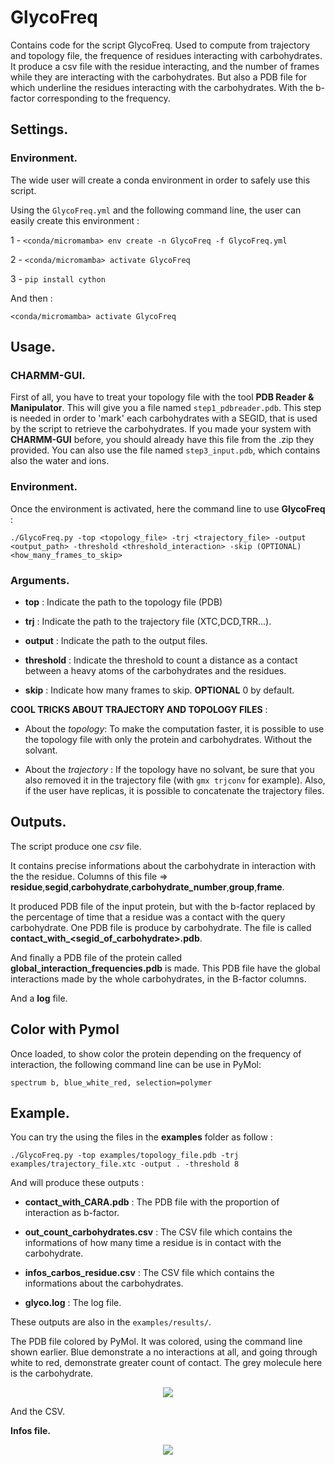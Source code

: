 # GlycoFreq
Contains code for the script GlycoFreq. Used to compute from trajectory and topology file, the frequence of residues interacting with carbohydrates.
It produce a csv file with the residue interacting, and the number of frames while they are interacting with the carbohydrates.
But also a PDB file for which underline the residues interacting with the carbohydrates. With the b-factor corresponding to the frequency.

## Settings.

### Environment.
The wide user will create a conda environment in order to safely use this script.

Using the `GlycoFreq.yml` and the following command line, the user can easily create this environment :

 1 - `<conda/micromamba> env create -n GlycoFreq -f GlycoFreq.yml`

 2 - `<conda/micromamba> activate GlycoFreq`

 3 - `pip install cython`

And then :

`<conda/micromamba> activate GlycoFreq`

## Usage.

### CHARMM-GUI.
First of all, you have to treat your topology file with the tool **PDB Reader & Manipulator**.
This will give you a file named `step1_pdbreader.pdb`.
This step is needed in order to 'mark' each carbohydrates with a SEGID, that is used by the script to retrieve the carbohydrates.
If you made your system with **CHARMM-GUI** before, you should already have this file from the .zip they provided. You can also use the file named `step3_input.pdb`, which contains also the water and ions.

### Environment.

Once the environment is activated, here the command line to use **GlycoFreq** :

`./GlycoFreq.py -top <topology_file> -trj <trajectory_file> -output <output_path> -threshold <threshold_interaction> -skip (OPTIONAL) <how_many_frames_to_skip>`
    
### Arguments.
  - **top** : Indicate the path to the topology file (PDB)

  - **trj** : Indicate the path to the trajectory file (XTC,DCD,TRR...).

  - **output** : Indicate the path to the output files. 

  - **threshold** : Indicate the threshold to count a distance as a contact between a heavy atoms of the carbohydrates and the residues.

  - **skip** : Indicate how many frames to skip. **OPTIONAL** 0 by default.


**COOL TRICKS ABOUT TRAJECTORY AND TOPOLOGY FILES** :

  - About the *topology*: To make the computation faster, it is possible to use the topology file with only the protein and carbohydrates. Without the solvant.
    
  - About the *trajectory* : If the topology have no solvant, be sure that you also removed it in the trajectory file (with `gmx trjconv` for example). Also, if the user have replicas, it is possible to concatenate the trajectory files.

## Outputs.

The script produce one *csv* file. 

It contains precise informations about the carbohydrate in interaction with the the residue. Columns of this file => **residue**,**segid**,**carbohydrate**,**carbohydrate_number**,**group**,**frame**.

It produced PDB file of the input protein, but with the b-factor replaced by the percentage of time that a residue was a contact with the query carbohydrate.
One PDB file is produce by carbohydrate. The file is called **contact_with_<segid_of_carbohydrate>.pdb**.

And finally a PDB file of the protein called **global_interaction_frequencies.pdb** is made. This PDB file have the global interactions made by the whole carbohydrates, in the B-factor columns.

And a **log** file.

## Color with Pymol

Once loaded, to show color the protein depending on the frequency of interaction, the following command line can be use in PyMol:

`spectrum b, blue_white_red, selection=polymer`


## Example.

You can try the using the files in the **examples** folder as follow :

`./GlycoFreq.py -top examples/topology_file.pdb -trj examples/trajectory_file.xtc -output . -threshold 8`


And will produce these outputs :

- **contact_with_CARA.pdb** : The PDB file with the proportion of interaction as b-factor.

- **out_count_carbohydrates.csv** : The CSV file which contains the informations of how many time a residue is in contact with the carbohydrate.

- **infos_carbos_residue.csv** : The CSV file which contains the informations about the carbohydrates.

- **glyco.log** : The log file.

These outputs are also in the `examples/results/`.

The PDB file colored by PyMol. It was colored, using the command line shown earlier.
Blue demonstrate a no interactions at all, and going through white to red, demonstrate greater count of contact.
The grey molecule here is the carbohydrate.

<p align="center">
<img src="img/example_structure.gif">
</p>

And the CSV.

**Infos file.**

<p align="center">
<img src="img/example_csv_infos.png">
</p>
